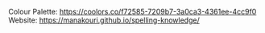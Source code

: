 Colour Palette: https://coolors.co/f72585-7209b7-3a0ca3-4361ee-4cc9f0
Website: https://manakouri.github.io/spelling-knowledge/
